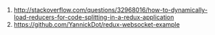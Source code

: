 1. http://stackoverflow.com/questions/32968016/how-to-dynamically-load-reducers-for-code-splitting-in-a-redux-application
2. https://github.com/YannickDot/redux-websocket-example